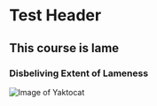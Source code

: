 # Test Header
## This course is lame
### Disbeliving Extent of Lameness

![Image of Yaktocat](https://octodex.github.com/images/yaktocat.png)
